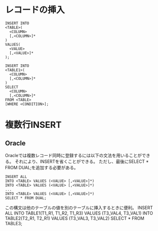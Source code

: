 # レコードの挿入
    INSERT INTO
    <TABLE>(
      <COLUMN>
      [,<COLUMN>]*
    )
    VALUES(
      <VALUE>
      [,<VALUE>]*
    );
    
    INSERT INTO
    <TABLE1>(
      <COLUMN>
      [,<COLUMN>]*
    )
    SELECT
      <COLUMN>
      [,<COLUMN>]*
    FROM <TABLE>
    [WHERE <CONDITION>];

# 複数行INSERT
## Oracle
Oracleでは複数レコード同時に登録するには以下の文法を用いることができる。
それにより、INSERTを省くことができる。
ただし、最後にSELECT * FROM DUAL;を追加する必要がある。

    INSERT ALL
    INTO <TABLE> VALUES (<VALUE> [,<VALUE>]*)
    INTO <TABLE> VALUES (<VALUE> [,<VALUE>]*)
    ...
    INTO <TABLE> VALUES (<VALUE> [,<VALUE>]*)
    SELECT * FROM DUAL;

この構文は他のテーブルの値を別のテーブルに挿入するときに便利。
    INSERT ALL
       INTO TABLE1(T1_R1, T1_R2, T1_R3) VALUES (T3_VAL4, T3_VAL1)
       INTO TABLE2(T2_R1, T2_R1) VALUES (T3_VAL3, T3_VAL2)
    SELECT * FROM TABLE3;
